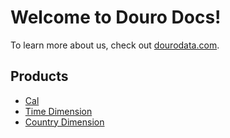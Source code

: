 # Welcome to Douro Docs!

To learn more about us, check out [dourodata.com](https://www.dourodata.com).

## Products

- [Cal](products/cal.md)
- [Time Dimension](products/time_dimension.md)
- [Country Dimension](products/country_dimension.md)

